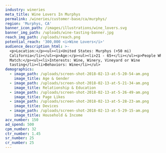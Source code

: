 ```yaml
---
industry: wineries
meta_title: Wine Lovers In Murphys
permalink: /wineries/customer-base/ca/murphys/
region: 'Murphys, CA'
banner_icon_path: /images/illustrations/wine_lovers.svg
banner_img_path: /uploads/wine-tasting-banner.jpg
reach_img_path: /uploads/reach.png
potential_reach: '300,000 <i>Wine Lovers</i>'
audience_description_html: >-
  <p>Location:</p><ul><li>United States: Murphys (+50 mi)
  California</li></ul><p>Age:</p><ul><li>21 - 65+</li></ul><p>People Who
  Match:</p><ul><li>Interests: Wine, Winery, Vineyard or Wine
  tasting</li><li>Behaviors: Wine</li></ul>
demographics:
  - image_path: /uploads/screen-shot-2018-02-13-at-5-20-54-am.png
    image_title: Age & Gender
  - image_path: /uploads/screen-shot-2018-02-13-at-5-21-34-am.png
    image_title: Relationship & Education
  - image_path: /uploads/screen-shot-2018-02-13-at-5-26-49-am.png
    image_title: Page Likes
  - image_path: /uploads/screen-shot-2018-02-13-at-5-28-23-am.png
    image_title: Devices
  - image_path: /uploads/screen-shot-2018-02-13-at-5-29-15-am.png
    image_title: Household & Income
acv_number: 150
ad_spend: 500
cpm_number: 32
ctr_number: 1.45
sr_number: 25
cr_number: 25
---
```


